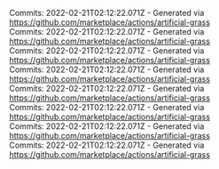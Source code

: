 Commits: 2022-02-21T02:12:22.071Z - Generated via https://github.com/marketplace/actions/artificial-grass
<br>
Commits: 2022-02-21T02:12:22.071Z - Generated via https://github.com/marketplace/actions/artificial-grass
<br>
Commits: 2022-02-21T02:12:22.071Z - Generated via https://github.com/marketplace/actions/artificial-grass
<br>
Commits: 2022-02-21T02:12:22.071Z - Generated via https://github.com/marketplace/actions/artificial-grass
<br>
Commits: 2022-02-21T02:12:22.071Z - Generated via https://github.com/marketplace/actions/artificial-grass
<br>
Commits: 2022-02-21T02:12:22.071Z - Generated via https://github.com/marketplace/actions/artificial-grass
<br>
Commits: 2022-02-21T02:12:22.071Z - Generated via https://github.com/marketplace/actions/artificial-grass
<br>
Commits: 2022-02-21T02:12:22.071Z - Generated via https://github.com/marketplace/actions/artificial-grass
<br>
